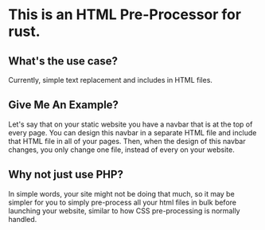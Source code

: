 # This is an HTML Pre-Processor for rust.

## What's the use case?
Currently, simple text replacement and includes in HTML files.

## Give Me An Example?
Let's say that on your static website you have a navbar that is at the top of every page. You can design this navbar in a separate HTML file and include that HTML file in all of your pages. Then, when the design of this navbar changes, you only change one file, instead of every on your website.

## Why not just use PHP?
In simple words, your site might not be doing that much, so it may be simpler for you to simply pre-process all your html files in bulk before launching your website, similar to how CSS pre-processing is normally handled.